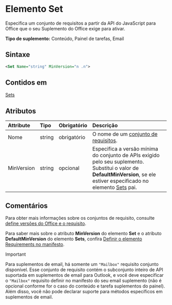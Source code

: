 # <a name="set-element"></a>Elemento Set

Especifica um conjunto de requisitos a partir da API do JavaScript para Office que o seu Suplemento do Office exige para ativar.

**Tipo de suplemento:** Conteúdo, Painel de tarefas, Email

## <a name="syntax"></a>Sintaxe

```XML
<Set Name="string" MinVersion="n .n">
```

## <a name="contained-in"></a>Contidos em

[Sets](sets.md)

## <a name="attributes"></a>Atributos

|**Attribute**|**Tipo**|**Obrigatório**|**Descrição**|
|:-----|:-----|:-----|:-----|
|Nome|string|obrigatório|O nome de um [conjunto de requisitos](https://docs.microsoft.com/office/dev/add-ins/develop/office-versions-and-requirement-sets).|
|MinVersion|string|opcional|Especifica a versão mínima do conjunto de APIs exigido pelo seu suplemento. Substitui o valor de **DefaultMinVersion**, se ele estiver especificado no elemento [Sets](sets.md) pai.|

## <a name="remarks"></a>Comentários

Para obter mais informações sobre os conjuntos de requisito, consulte [define versões do Office e o requisito](https://docs.microsoft.com/office/dev/add-ins/develop/office-versions-and-requirement-sets).

Para saber mais sobre o atributo **MinVersion** do elemento **Set** e o atributo **DefaultMinVersion** do elemento **Sets**, confira [Definir o elemento Requirements no manifesto](https://docs.microsoft.com/office/dev/add-ins/develop/specify-office-hosts-and-api-requirements#set-the-requirements-element-in-the-manifest).

> [!IMPORTANT] 
> Para suplementos de email, há somente um `"Mailbox"` requisito conjunto disponível. Esse conjunto de requisito contém o subconjunto inteiro de API suportada em suplementos de email para Outlook, e você deve especificar o `"Mailbox"` requisito definir no manifesto do seu email suplemento (não é opcional conforme for o caso do conteúdo e tarefa suplementos do painel). Além disso, você não pode declarar suporte para métodos específicos em suplementos de email.
